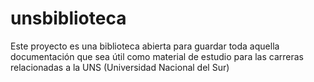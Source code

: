 # unsbiblioteca
Este proyecto es una biblioteca abierta para guardar toda aquella documentación que sea útil como material de estudio para las carreras relacionadas a la UNS (Universidad Nacional del Sur)

